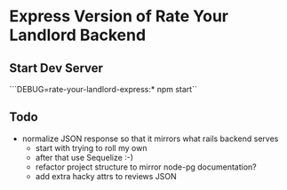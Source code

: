 # Express Version of Rate Your Landlord Backend

## Start Dev Server

```DEBUG=rate-your-landlord-express:* npm start``

## Todo

- normalize JSON response so that it mirrors what rails backend serves
  - start with trying to roll my own
  - after that use Sequelize :-)
  - refactor project structure to mirror node-pg documentation?
  - add extra hacky attrs to reviews JSON